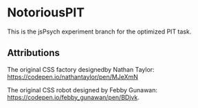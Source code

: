 # NotoriousPIT

This is the jsPsych experiment branch for the optimized PIT task.

## Attributions

The original CSS factory designedby Nathan Taylor: https://codepen.io/nathantaylor/pen/MJeXmN 

The original CSS robot designed by Febby Gunawan: https://codepen.io/febby_gunawan/pen/BDjvk.
